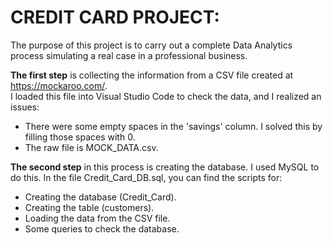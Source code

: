 # CREDIT CARD PROJECT:
The purpose of this project is to carry out a complete Data Analytics process simulating a real case in a professional business.  

**The first step** is collecting the information from a CSV file created at https://mockaroo.com/.  
I loaded this file into Visual Studio Code to check the data, and I realized an issues:  
  * There were some empty spaces in the 'savings' column. I solved this by filling those spaces with 0.
  * The raw file is MOCK_DATA.csv.

**The second step** in this process is creating the database. I used MySQL to do this.
In the file Credit_Card_DB.sql, you can find the scripts for:

  * Creating the database (Credit_Card).
  * Creating the table (customers).
  * Loading the data from the CSV file.
  * Some queries to check the database.
